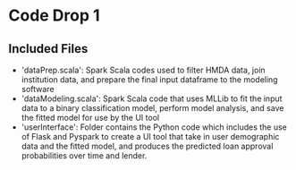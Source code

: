 # Code Drop 1

## Included Files

* 'dataPrep.scala': Spark Scala codes used to filter HMDA data, join institution data, and prepare the final input dataframe to the modeling software
* 'dataModeling.scala': Spark Scala code that uses MLLib to fit the input data to a binary classification model, perform model analysis, and save the fitted model for use by the UI tool
* 'userInterface': Folder contains the Python code which includes the use of Flask and Pyspark to create a UI tool that take in user demographic data and the fitted model, and produces the predicted loan approval probabilities over time and lender. 

